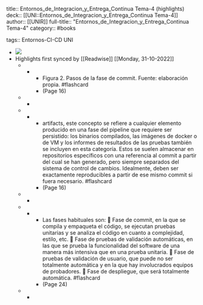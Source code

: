title:: Entornos_de_Integracion_y_Entrega_Continua Tema-4 (highlights)
deck:: [[UNI::Entornos_de_Integracion_y_Entrega_Continua Tema-4]]
author:: [[UNIR]]
full-title:: "Entornos_de_Integracion_y_Entrega_Continua Tema-4"
category:: #books

tags:: Entornos-CI-CD UNI

- ![](https://readwise-assets.s3.amazonaws.com/media/uploaded_book_covers/profile_22942/b0518fce-a66f-4dbf-a68e-f7dfff19cbad.jpg)
- Highlights first synced by [[Readwise]] [[Monday, 31-10-2022]]
	- -
		- Figura 2. Pasos de la fase de commit. Fuente: elaboración propia. #flashcard
		- (Page 16)
	- -
	- -
		- artifacts,  este  concepto  se  refiere  a  cualquier elemento producido en una fase del pipeline que requiere ser persistido: los binarios compilados,  las  imágenes  de  docker  o  de  VM  y  los  informes  de  resultados  de  las pruebas  también  se  incluyen  en  esta  categoría.  Estos  se  suelen  almacenar  en repositorios  específicos  con  una  referencia  al  commit  a  partir  del  cual  se  han generado, pero siempre separados del sistema de control de cambios. Idealmente, deben  ser  exactamente  reproducibles  a  partir  de  ese  mismo  commit  si  fuera necesario. #flashcard
		- (Page 16)
	- -
	- -
		- Las fases habituales son:   Fase de commit, en la que se compila y empaqueta el código, se ejecutan pruebas unitarias y se analiza el código en cuanto a complejidad, estilo, etc.   Fase de pruebas de validación automáticas, en las que se prueba la funcionalidad del software de una manera más intensiva que en una prueba unitaria.   Fase  de  pruebas  de  validación  de  usuario,  que  puede  no  ser  totalmente automática y en la que hay involucrados equipos de probadores.   Fase de despliegue, que será totalmente automática. #flashcard
		- (Page 24)
	- -